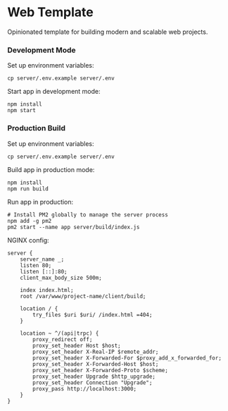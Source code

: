 # Web Template

Opinionated template for building modern and scalable web projects.

### Development Mode

Set up environment variables:

```shell
cp server/.env.example server/.env
```

Start app in development mode:

```shell
npm install
npm start
```

### Production Build

Set up environment variables:

```shell
cp server/.env.example server/.env
```

Build app in production mode:

```shell
npm install
npm run build
```

Run app in production:

```shell
# Install PM2 globally to manage the server process
npm add -g pm2
pm2 start --name app server/build/index.js
```

NGINX config:

```nginx configuration
server {
    server_name _;
    listen 80;
    listen [::]:80;
    client_max_body_size 500m;

    index index.html;
    root /var/www/project-name/client/build;

    location / {
        try_files $uri $uri/ /index.html =404;
    }

    location ~ ^/(api|trpc) {
        proxy_redirect off;
        proxy_set_header Host $host;
        proxy_set_header X-Real-IP $remote_addr;
        proxy_set_header X-Forwarded-For $proxy_add_x_forwarded_for;
        proxy_set_header X-Forwarded-Host $host;
        proxy_set_header X-Forwarded-Proto $scheme;
        proxy_set_header Upgrade $http_upgrade;
        proxy_set_header Connection "Upgrade";
        proxy_pass http://localhost:3000;
    }
}
```
